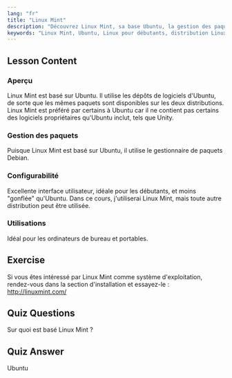 ```yaml
---
lang: "fr"
title: "Linux Mint"
description: "Découvrez Linux Mint, sa base Ubuntu, la gestion des paquets, et pourquoi il est excellent pour les débutants. Découvrez ses fonctionnalités et comment démarrer dès aujourd'hui !"
keywords: "Linux Mint, Ubuntu, Linux pour débutants, distribution Linux, tutoriel Linux, gestionnaire de paquets Debian, guide Linux"
---
```


## Lesson Content

### Aperçu

Linux Mint est basé sur Ubuntu. Il utilise les dépôts de logiciels d'Ubuntu, de sorte que les mêmes paquets sont disponibles sur les deux distributions. Linux Mint est préféré par certains à Ubuntu car il ne contient pas certains des logiciels propriétaires qu'Ubuntu inclut, tels que Unity.

### Gestion des paquets

Puisque Linux Mint est basé sur Ubuntu, il utilise le gestionnaire de paquets Debian.

### Configurabilité

Excellente interface utilisateur, idéale pour les débutants, et moins "gonflée" qu'Ubuntu. Dans ce cours, j'utiliserai Linux Mint, mais toute autre distribution peut être utilisée.

### Utilisations

Idéal pour les ordinateurs de bureau et portables.

## Exercise

Si vous êtes intéressé par Linux Mint comme système d'exploitation, rendez-vous dans la section d'installation et essayez-le : <http://linuxmint.com/>

## Quiz Questions

Sur quoi est basé Linux Mint ?

## Quiz Answer

Ubuntu
